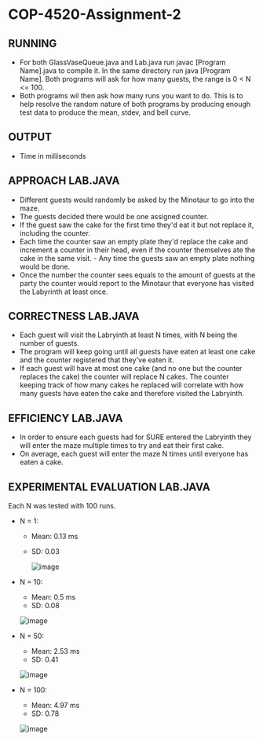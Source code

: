 # COP-4520-Assignment-2
## RUNNING
- For both GlassVaseQueue.java and Lab.java run javac [Program Name].java to compile it. In the same directory run java [Program Name]. Both programs will ask for how many guests, the range is 0 < N <= 100.
- Both programs wil then ask how many runs you want to do. This is to help resolve the random nature of both programs by producing enough test data to produce the mean, stdev, and bell curve.

## OUTPUT
- Time in milliseconds

## APPROACH LAB.JAVA
- Different guests would randomly be asked by the Minotaur to go into the maze. 
- The guests decided there would be one assigned counter. 
- If the guest saw the cake for the first time they'd eat it but not replace it, including the counter.
- Each time the counter saw an empty plate they'd replace the cake and increment a counter in their head, even if the counter themselves ate the cake in the same visit. - Any time the guests saw an empty plate nothing would be done. 
- Once the number the counter sees equals to the amount of guests at the party the counter would report to the Minotaur that everyone has visited the Labyrinth at least once.

## CORRECTNESS LAB.JAVA
- Each guest will visit the Labryinth at least N times, with N being the number of guests.
- The program will keep going until all guests have eaten at least one cake and the counter registered that they've eaten it.
- If each guest will have at most one cake (and no one but the counter replaces the cake) the counter will replace N cakes. The counter keeping track of how many cakes he replaced will correlate with how many guests have eaten the cake and therefore visited the Labryinth.

## EFFICIENCY LAB.JAVA
- In order to ensure each guests had for SURE entered the Labryinth they will enter the maze multiple times to try and eat their first cake.
- On average, each guest will enter the maze N times until everyone has eaten a cake.

## EXPERIMENTAL EVALUATION LAB.JAVA
Each N was tested with 100 runs.
- N = 1:
  - Mean: 0.13 ms
  - SD: 0.03
  
    ![image](https://user-images.githubusercontent.com/105519245/220185984-8e0a8c6e-28c3-434f-b6b8-d9f165cb7cbe.png)
    
- N = 10:
  - Mean: 0.5 ms
  - SD: 0.08
  
   ![image](https://user-images.githubusercontent.com/105519245/220185279-4102d429-dfeb-450d-bfa1-843e4b538406.png)
   
- N = 50:
  - Mean: 2.53 ms
  - SD: 0.41
  
   ![image](https://user-images.githubusercontent.com/105519245/220185615-b77689f5-52c8-4cb6-8573-9863ea8151e9.png)
   
- N = 100:
  - Mean: 4.97 ms
  - SD: 0.78 
  
   ![image](https://user-images.githubusercontent.com/105519245/220185817-db94bc33-6e8d-48c6-aea6-eb92171df57f.png)


